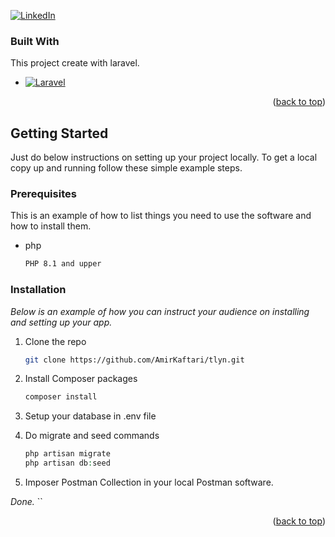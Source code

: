 <!-- Improved compatibility of back to top link: See: https://github.com/othneildrew/Best-README-Template/pull/73 -->
<a name="readme-top"></a>
<!--
*** Thanks for checking out the Best-README-Template. If you have a suggestion
*** that would make this better, please fork the repo and create a pull request
*** or simply open an issue with the tag "enhancement".
*** Don't forget to give the project a star!
*** Thanks again! Now go create something AMAZING! :D
-->



<!-- PROJECT SHIELDS -->
<!--
*** I'm using markdown "reference style" links for readability.
*** Reference links are enclosed in brackets [ ] instead of parentheses ( ).
*** See the bottom of this document for the declaration of the reference variables
*** for contributors-url, forks-url, etc. This is an optional, concise syntax you may use.
*** https://www.markdownguide.org/basic-syntax/#reference-style-links
-->
[![LinkedIn][linkedin-shield]][linkedin-url]



### Built With

This project create with laravel.

* [![Laravel][Laravel.com]][Laravel-url]


<p align="right">(<a href="#readme-top">back to top</a>)</p>



<!-- GETTING STARTED -->
## Getting Started

Just do below instructions on setting up your project locally.
To get a local copy up and running follow these simple example steps.

### Prerequisites

This is an example of how to list things you need to use the software and how to install them.
* php
  ```sh
  PHP 8.1 and upper
  ```

### Installation

_Below is an example of how you can instruct your audience on installing and setting up your app._

1. Clone the repo
   ```sh
   git clone https://github.com/AmirKaftari/tlyn.git
   ```
2. Install Composer packages
   ```sh
   composer install
   ```
3. Setup your database in .env file

4. Do migrate and seed commands 
   ```php
   php artisan migrate
   php artisan db:seed

5. Imposer Postman Collection in your local Postman software.

_Done._
   ``

<p align="right">(<a href="#readme-top">back to top</a>)</p>



<!-- MARKDOWN LINKS & IMAGES -->
<!-- https://www.markdownguide.org/basic-syntax/#reference-style-links -->
[linkedin-shield]: https://img.shields.io/badge/-LinkedIn-black.svg?style=for-the-badge&logo=linkedin&colorB=555
[linkedin-url]: https://www.linkedin.com/in/amir-kaftari-70539499/
[Laravel.com]: https://img.shields.io/badge/Laravel-FF2D20?style=for-the-badge&logo=laravel&logoColor=white
[Laravel-url]: https://laravel.com
